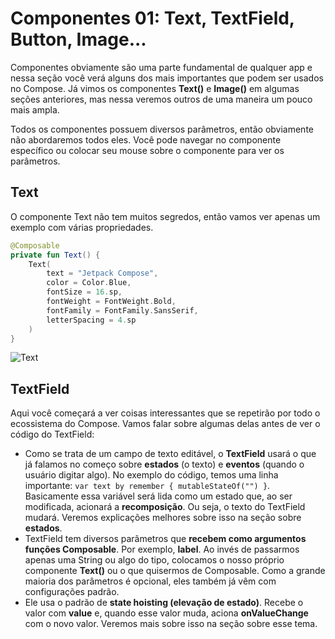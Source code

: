 # Componentes 01: Text, TextField, Button, Image...

Componentes obviamente são uma parte fundamental de qualquer app e nessa seção você verá alguns dos mais importantes que podem ser usados no Compose. Já vimos os componentes **Text()** e **Image()** em algumas seções anteriores, mas nessa veremos outros de uma maneira um pouco mais ampla.

Todos os componentes possuem diversos parâmetros, então obviamente não abordaremos todos eles. Você pode navegar no componente específico ou colocar seu mouse sobre o componente para ver os parâmetros.

## Text

O componente Text não tem muitos segredos, então vamos ver apenas um exemplo com várias propriedades.

```kotlin
@Composable
private fun Text() {
    Text(
        text = "Jetpack Compose",
        color = Color.Blue,
        fontSize = 16.sp,
        fontWeight = FontWeight.Bold,
        fontFamily = FontFamily.SansSerif,
        letterSpacing = 4.sp
    )
}
```

![Text](img-01.png)

## TextField

Aqui você começará a ver coisas interessantes que se repetirão por todo o ecossistema do Compose. Vamos falar sobre algumas delas antes de ver o código do TextField:

- Como se trata de um campo de texto editável, o **TextField** usará o que já falamos no começo sobre **estados** (o texto) e **eventos** (quando o usuário digitar algo). No exemplo do código, temos uma linha importante: ```var text by remember { mutableStateOf("") }```. Basicamente essa variável será lida como um estado que, ao ser modificada, acionará a **recomposição**. Ou seja, o texto do TextField mudará. Veremos explicações melhores sobre isso na seção sobre **estados**.
- TextField tem diversos parâmetros que **recebem como argumentos funções Composable**. Por exemplo, **label**. Ao invés de passarmos apenas uma String ou algo do tipo, colocamos o nosso próprio componente **Text()** ou o que quisermos de Composable. Como a grande maioria dos parâmetros é opcional, eles também já vêm com configurações padrão.
- Ele usa o padrão de **state hoisting (elevação de estado)**. Recebe o valor com **value** e, quando esse valor muda, aciona **onValueChange** com o novo valor. Veremos mais sobre isso na seção sobre esse tema.


